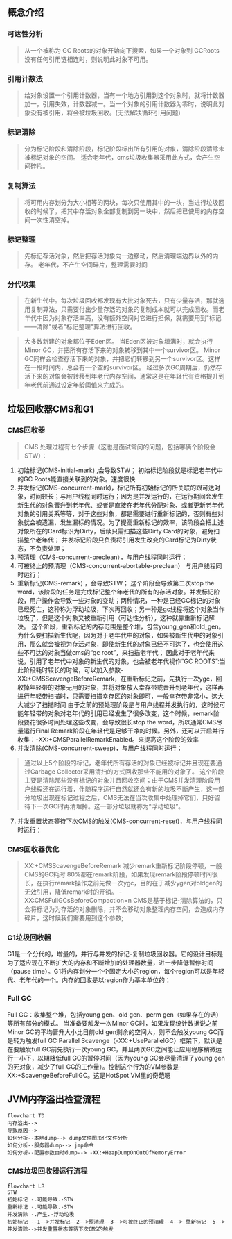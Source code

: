 
## 概念介绍
### 可达性分析
>    从一个被称为 GC Roots的对象开始向下搜索，如果一个对象到 GCRoots 没有任何引用链相连时，则说明此对象不可用。
### 引用计数法
>   给对象设置一个引用计数器，当有一个地方引用到这个对象时，就将计数器加一，引用失效，计数器减一。当一个对象的引用计数器为零时，说明此对象没有被引用，将会被垃圾回收。(无法解决循环引用问题)
### 标记清除
>   分为标记阶段和清除阶段，标记阶段标出所有引用的对象，清除阶段清除未被标记对象的空间。
    适合老年代，cms垃圾收集器采用此方式，会产生空间碎片。
### 复制算法
>    将可用内存划分为大小相等的两块，每次只使用其中的一块，当进行垃圾回收的时候了，把其中存活对象全部复制到另一块中，然后把已使用的内存空间一次性清空掉。
### 标记整理
>    先标记存活对象，然后把存活对象向一边移动，然后清理端边界以外的内存。
    老年代，不产生空间碎片，整理需要时间
### 分代收集
> 在新生代中。每次垃圾回收都发现有大批对象死去，只有少量存活，那就选用复制算法，只需要付出少量存活的对象的复制成本就可以完成回收。而老年代中因为对象存活率高，没有额外空间对它进行担保，就需要用到"标记——清除"或者"标记整理"算法进行回收。

>    大多数新建的对象都位于Eden区。
当Eden区被对象填满时，就会执行Minor GC，并把所有存活下来的对象转移到其中一个survivor区。
Minor GC同样会检查存活下来的对象，并把它们转移到另一个survivor区。这样在一段时间内，总会有一个空的survivor区。
经过多次GC周期后，仍然存活下来的对象会被转移到年老代内存空间，通常这是在年轻代有资格提升到年老代前通过设定年龄阈值来完成的。
## 垃圾回收器CMS和G1
### CMS回收器
> CMS 处理过程有七个步骤（这也是面试常问的问题，包括哪俩个阶段会STW）：
1. 初始标记(CMS-initial-mark) ,会导致STW； 初始标记阶段就是标记老年代中的GC Roots能直接关联到的对象。速度很快
2. 并发标记(CMS-concurrent-mark)，标记所有初始标记的所关联的跟可达对象，时间较长；与用户线程同时运行；因为是并发运行的，在运行期间会发生新生代的对象晋升到老年代、或者是直接在老年代分配对象、或者更新老年代对象的引用关系等等，对于这些对象，都是需要进行重新标记的，否则有些对象就会被遗漏，发生漏标的情况。为了提高重新标记的效率，该阶段会把上述对象所在的Card标识为Dirty，后续只需扫描这些Dirty Card的对象，避免扫描整个老年代；
   并发标记阶段只负责将引用发生改变的Card标记为Dirty状态，不负责处理；
3. 预清理（CMS-concurrent-preclean），与用户线程同时运行；
4. 可被终止的预清理（CMS-concurrent-abortable-preclean） 与用户线程同时运行；
5. 重新标记(CMS-remark) ，会导致STW； 这个阶段会导致第二次stop the word，该阶段的任务是完成标记整个年老代的所有的存活对象。并发标记阶段，用户操作会导致一些对象的变动；两种情况，一种是已经GC标记的对象已经死亡，这种称为浮动垃圾，下次再回收；另一种是gc线程将这个对象当作垃圾了，但是这个对象又被重新引用（可达性分析），这种就靠重新标记解决。
   这个阶段，重新标记的内存范围是整个堆，包含young_gen和old_gen。为什么要扫描新生代呢，因为对于老年代中的对象，如果被新生代中的对象引用，那么就会被视为存活对象，即使新生代的对象已经不可达了，也会使用这些不可达的对象当做cms的“gc root”，来扫描老年代； 因此对于老年代来说，引用了老年代中对象的新生代的对象，也会被老年代视作“GC ROOTS”:当此阶段耗时较长的时候，可以加入参数-XX:+CMSScavengeBeforeRemark，在重新标记之前，先执行一次ygc，回收掉年轻带的对象无用的对象，并将对象放入幸存带或晋升到老年代，这样再进行年轻带扫描时，只需要扫描幸存区的对象即可，一般幸存带非常小，这大大减少了扫描时间
   由于之前的预处理阶段是与用户线程并发执行的，这时候可能年轻带的对象对老年代的引用已经发生了很多改变，这个时候，remark阶段要花很多时间处理这些改变，会导致很长stop the word，所以通常CMS尽量运行Final Remark阶段在年轻代是足够干净的时候。另外，还可以开启并行收集：-XX:+CMSParallelRemarkEnabled。来提高这个阶段的效率
6. 并发清除(CMS-concurrent-sweep)，与用户线程同时运行；
>通过以上5个阶段的标记，老年代所有存活的对象已经被标记并且现在要通过Garbage Collector采用清扫的方式回收那些不能用的对象了。
这个阶段主要是清除那些没有标记的对象并且回收空间；由于CMS并发清理阶段用户线程还在运行着，伴随程序运行自然就还会有新的垃圾不断产生，这一部分垃圾出现在标记过程之后，CMS无法在当次收集中处理掉它们，只好留待下一次GC时再清理掉。这一部分垃圾就称为“浮动垃圾”。
7. 并发重置状态等待下次CMS的触发(CMS-concurrent-reset)，与用户线程同时运行；
### CMS回收器优化
> XX:+CMSScavengeBeforeRemark
减少remark重新标记阶段停顿，一般CMS的GC耗时 80%都在remark阶段，如果发现remark阶段停顿时间很长，在执行remark操作之前先做一次ygc，目的在于减少ygen对oldgen的无效引用，降低remark时的开销。
-XX:CMSFullGCsBeforeCompaction=n
CMS是基于标记-清除算法的，只会将标记为为存活的对象删除，并不会移动对象整理内存空间，会造成内存碎片，这时候我们需要用到这个参数;
### G1垃圾回收器
G1是一个分代的，增量的，并行与并发的标记-复制垃圾回收器。它的设计目标是为了适应现在不断扩大的内存和不断增加的处理器数量，进一步降低暂停时间（pause time）。G1将内存划分一个个固定大小的region，每个region可以是年轻代、老年代的一个。内存的回收是以region作为基本单位的；
### Full GC
Full GC：收集整个堆，包括young gen、old gen、perm gen（如果存在的话）等所有部分的模式。
当准备要触发一次Minor GC时，如果发现统计数据说之前Minor GC的平均晋升大小比目前old gen剩余的空间大，则不会触发young GC而是转为触发full GC
Parallel Scavenge（-XX:+UseParallelGC）框架下，默认是在要触发full GC前先执行一次young GC，并且两次GC之间能让应用程序稍微运行一小下，以期降低full GC的暂停时间（因为young GC会尽量清理了young gen的死对象，减少了full GC的工作量）。控制这个行为的VM参数是-XX:+ScavengeBeforeFullGC。这是HotSpot VM里的奇葩嗯

## JVM内存溢出检查流程
```mermaid
flowchart TD
内存溢出-->
导致原因--> 
如何分析--本地dump--> dump文件图形化文件分析
如何分析--服务器dump--> jmp命令
如何分析--配置参数自动dump--> -XX:+HeapDumpOnOutOfMemoryError
```
### CMS垃圾回收器运行流程
```mermaid
flowchart LR
STW
初始标记 -.可能导致.-STW
重新标记 -.可能导致.-STW
并发清除 -.产生.-浮动垃圾
初始标记 --1-->并发标记--2-->预清理--3-->可被终止的预清理--4--> 重新标记--5--> 并发清除-->并发重置状态等待下次CMS的触发
```
